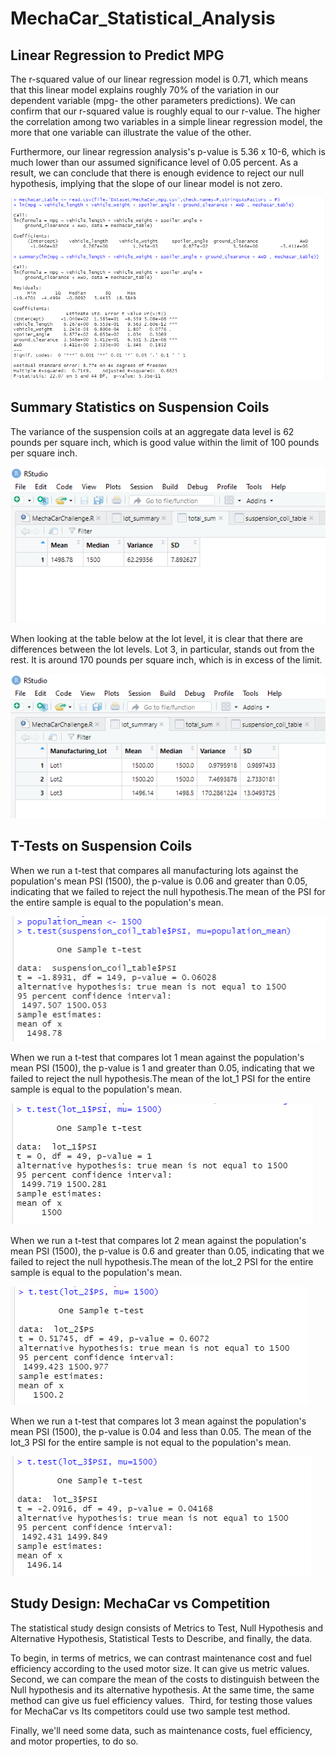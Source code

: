 # MechaCar_Statistical_Analysis

## Linear Regression to Predict MPG

The r-squared value of our linear regression model is 0.71, which means that this linear model explains roughly 70% of the variation in our dependent variable (mpg- the other parameters predictions). We can confirm that our r-squared value is roughly equal to our r-value. The higher the correlation among two variables in a simple linear regression model, the more that one variable can illustrate the value of the other.

Furthermore, our linear regression analysis's p-value is 5.36 x 10-6, which is much lower than our assumed significance level of 0.05 percent. As a result, we can conclude that there is enough evidence to reject our null hypothesis, implying that the slope of our linear model is not zero.

<p align="left"><img src="https://github.com/zkirsan/MechaCar_Statistical_Analysis/blob/main/Resources/Linear_Regression_Results.PNG"></img></p>


## Summary Statistics on Suspension Coils

The variance of the suspension coils at an aggregate data level is 62 pounds per square inch, which is good value within the limit of 100 pounds per square inch.

<p align="left"><img src="https://github.com/zkirsan/MechaCar_Statistical_Analysis/blob/main/Resources/Total_Sum.PNG"></img></p>


When looking at the table below at the lot level, it is clear that there are differences between the lot levels. Lot 3, in particular, stands out from the rest. It is around 170 pounds per square inch, which is in excess of the limit. 
 
<p align="left"><img src="https://github.com/zkirsan/MechaCar_Statistical_Analysis/blob/main/Resources/Lot_Sum.PNG"></img></p>

## T-Tests on Suspension Coils

When we run a t-test that compares all manufacturing lots against the population's mean PSI (1500), the p-value is 0.06 and greater than 0.05, indicating that we failed to reject the null hypothesis.The mean of the PSI for the entire sample is equal to the population's mean.


<p align="left"><img src="https://github.com/zkirsan/MechaCar_Statistical_Analysis/blob/main/Resources/Population_Ttest.PNG"></img></p>

When we run a t-test that compares lot 1 mean against the population's mean PSI (1500), the p-value is 1 and greater than 0.05, indicating that we failed to reject the null hypothesis.The mean of the lot_1 PSI for the entire sample is equal to the population's mean.

<p align="left"><img src="https://github.com/zkirsan/MechaCar_Statistical_Analysis/blob/main/Resources/lot1_ttest.PNG"></img></p>


When we run a t-test that compares lot 2 mean against the population's mean PSI (1500), the p-value is 0.6 and greater than 0.05, indicating that we failed to reject the null hypothesis.The mean of the lot_2 PSI for the entire sample is equal to the population's mean.

<p align="left"><img src="https://github.com/zkirsan/MechaCar_Statistical_Analysis/blob/main/Resources/lot2_ttest.PNG"></img></p>


When we run a t-test that compares lot 3 mean against the population's mean PSI (1500), the p-value is 0.04 and less than 0.05. The mean of the lot_3 PSI for the entire sample is not equal to the population's mean.

<p align="left"><img src="https://github.com/zkirsan/MechaCar_Statistical_Analysis/blob/main/Resources/lot3_ttest.PNG"></img></p>

## Study Design: MechaCar vs Competition

The statistical study design consists of Metrics to Test, Null Hypothesis and Alternative Hypothesis, Statistical Tests to Describe, and finally, the data. 

To begin, in terms of metrics, we can contrast maintenance cost and fuel efficiency according to the used motor size. It can give us metric values. 
Second, we can compare the mean of the costs to distinguish between the Null hypothesis and its alternative hypothesis. At the same time, the same method can give us fuel efficiency values. 
Third, for testing those values for MechaCar vs Its competitors could use two sample test method. 

Finally, we'll need some data, such as maintenance costs, fuel efficiency, and motor properties, to do so.
